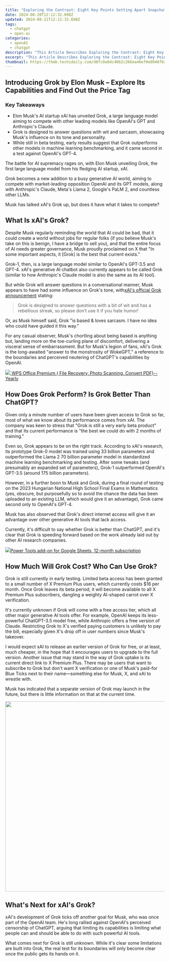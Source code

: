 ```yaml
---
title: "Exploring the Contrast: Eight Key Points Setting Apart Snapchat's My AI From Bing Chat on Skype"
date: 2024-08-20T12:12:32.698Z
updated: 2024-08-21T12:12:32.698Z
tags:
  - chatgpt
  - open-ai
categories:
  - openAI
  - chatgpt
description: "This Article Describes Exploring the Contrast: Eight Key Points Setting Apart Snapchat's My AI From Bing Chat on Skype"
excerpt: "This Article Describes Exploring the Contrast: Eight Key Points Setting Apart Snapchat's My AI From Bing Chat on Skype"
thumbnail: https://thmb.techidaily.com/d8fc0a6dc40b2c266ea46ef0e0946f6a6f2bfc24fdd8c197f755ef2d88428204.jpg
---
```


## Introducing Grok by Elon Musk – Explore Its Capabilities and Find Out the Price Tag

### Key Takeaways

* Elon Musk's AI startup xAI has unveiled Grok, a large language model aiming to compete with other leading models like OpenAI's GPT and Anthropic's Claude.
* Grok is designed to answer questions with wit and sarcasm, showcasing Musk's influence on its tone and personality.
* While still in beta testing, early results suggest that Grok outperforms other models in machine learning benchmarking, and it came second in a test against OpenAI's GPT-4.

 The battle for AI supremacy rages on, with Elon Musk unveiling Grok, the first large language model from his fledging AI startup, xAI.

 Grok becomes a new addition to a busy generative AI world, aiming to compete with market-leading opposition OpenAI and its GPT models, along with Anthropic's Claude, Meta's Llama 2, Google's PaLM 2, and countless other LLMs.

 Musk has talked xAI's Grok up, but does it have what it takes to compete?

## What Is xAI's Grok?

 Despite Musk regularly reminding the world that AI could be bad, that it could create a world without jobs for regular folks (if you believe Musk's take on this is benign, I have a bridge to sell you), and that the entire focus of AI needs greater governance, Musk proudly proclaimed on X that "In some important aspects, it \[Grok\] is the best that current exists."

 Grok-1, then, is a large language model similar to OpenAI's GPT-3.5 and GPT-4\. xAI's generative AI chatbot also currently appears to be called Grok (similar to how Anthropic's Claude model is also the same as its AI tool).

 But while Grok will answer questions in a conversational manner, Musk appears to have had some influence on Grok's tone, with[xAI's official Grok announcement](https://x.ai/) stating:

> Grok is designed to answer questions with a bit of wit and has a rebellious streak, so please don’t use it if you hate humor!

 Or, as Musk himself said, Grok "is based & loves sarcasm. I have no idea who could have guided it this way."

 For any casual observer, Musk's chortling about being based is anything but, landing more on the toe-curling plane of discomfort, delivering a visceral sense of embarrassment. But for Musk's legion of fans, xAI's Grok is the long-awaited "answer to the monstrosity of WokeGPT," a reference to the boundaries and perceived neutering of ChatGPT's capabilities by OpenAI.

<!-- affiliate ads begin -->
<a href="https://secure.2checkout.com/order/checkout.php?PRODS=38729081&QTY=1&AFFILIATE=108875&CART=1"><img src="https://website-prod.cache.wpscdn.com/img/wps-writer-free-word-processor-1x.3d9c80d.png" border="0">
WPS Office Premium ( File Recovery, Photo Scanning, Convert PDF)--Yearly</a>
<!-- affiliate ads end -->
## How Does Grok Perform? Is Grok Better Than ChatGPT?

 Given only a minute number of users have been given access to Grok so far, most of what we know about its performance comes from xAI. The company was keen to stress that "Grok is still a very early beta product" and that its current performance is "the best we could do with 2 months of training."

 Even so, Grok appears to be on the right track. According to xAI's research, its prototype Grok-0 model was trained using 33 billion parameters and outperformed the Llama 2 70 billion parameter model in standardized machine learning benchmarking and testing. After some tweaks (and presumably an expanded set of parameters), Grok-1 outperformed OpenAI's GPT-3.5 (around 175 billion parameters).

 However, in a further boon to Musk and Grok, during a final round of testing on the 2023 Hungarian National High School Final Exams in Mathematics (yes, obscure, but purposefully so to avoid the chance the data has been uploaded to an existing LLM, which would give it an advantage), Grok came second only to OpenAI's GPT-4.

 Musk has also observed that Grok's direct internet access will give it an advantage over other generative AI tools that lack access.

 Currently, it's difficult to say whether Grok is better than ChatGPT, and it's clear that Grok is speeding forward based on the work already laid out by other AI research companies.

<!-- affiliate ads begin -->
<a href="https://secure.2checkout.com/order/checkout.php?PRODS=4721564&QTY=1&AFFILIATE=108875&CART=1"><img src="https://secure.avangate.com/images/merchant/c14a8df1e1b4d5297e9cb30cb34d5a00/products/copy_power-tools-48.png" border="0">Power Tools add-on for Google Sheets, 12-month subscription</a>
<!-- affiliate ads end -->
## How Much Will Grok Cost? Who Can Use Grok?

 Grok is still currently in early testing. Limited beta access has been granted to a small number of X Premium Plus users, which currently costs $16 per month. Once Grok leaves its beta period, it will become available to all X Premium Plus subscribers, dangling a weighty AI-shaped carrot over X verification.

 It's currently unknown if Grok will come with a free access tier, which all other major generative AI tools offer. For example, OpenAI keeps its less-powerful ChatGPT-3.5 model free, while Anthropic offers a free version of Claude. Restricting Grok to X's verified paying customers is unlikely to pay the bill, especially given X's drop off in user numbers since Musk's takeover.

 I would expect xAI to release an earlier version of Grok for free, or at least, much cheaper, in the hope that it encourages users to upgrade to the full version. Another issue that may stand in the way of Grok uptake is its current direct link to X Premium Plus. There may be users that want to subscribe to Grok but don't want X verification or one of Musk's paid-for Blue Ticks next to their name—something else for Musk, X, and xAI to wrestle with.

 Musk has indicated that a separate version of Grok may launch in the future, but there is little information on that at the current time.

<!-- affiliate ads begin -->
<a href="https://uperfect.sjv.io/c/5597632/1246754/15155" target="_top" id="1246754"><img src="//a.impactradius-go.com/display-ad/15155-1246754" border="0" alt="" width="600" height="600"/></a><img height="0" width="0" src="https://imp.pxf.io/i/5597632/1246754/15155" style="position:absolute;visibility:hidden;" border="0" />
<!-- affiliate ads end -->
## What's Next for xAI's Grok?

 xAI's development of Grok ticks off another goal for Musk, who was once part of the OpenAI team. He's long rallied against OpenAI's perceived censorship of ChatGPT, arguing that limiting its capabilities is limiting what people can and should be able to do with such powerful AI tools.

 What comes next for Grok is still unknown. While it's clear some limitations are built into Grok, the real test for its boundaries will only become clear once the public gets its hands on it.


<ins class="adsbygoogle"
     style="display:block"
     data-ad-format="autorelaxed"
     data-ad-client="ca-pub-7571918770474297"
     data-ad-slot="1223367746"></ins>



<ins class="adsbygoogle"
     style="display:block"
     data-ad-client="ca-pub-7571918770474297"
     data-ad-slot="8358498916"
     data-ad-format="auto"
     data-full-width-responsive="true"></ins>


